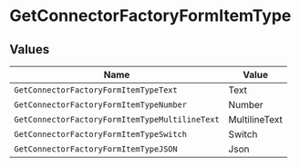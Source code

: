 # GetConnectorFactoryFormItemType


## Values

| Name                                           | Value                                          |
| ---------------------------------------------- | ---------------------------------------------- |
| `GetConnectorFactoryFormItemTypeText`          | Text                                           |
| `GetConnectorFactoryFormItemTypeNumber`        | Number                                         |
| `GetConnectorFactoryFormItemTypeMultilineText` | MultilineText                                  |
| `GetConnectorFactoryFormItemTypeSwitch`        | Switch                                         |
| `GetConnectorFactoryFormItemTypeJSON`          | Json                                           |